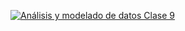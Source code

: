 [![Análisis y modelado de datos Clase 9](http://i.imgur.com/Fj8of89.png)](https://youtu.be/nzmNiwtLJ9I)